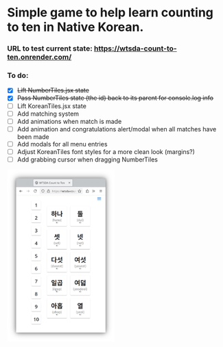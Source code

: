 # Simple game to help learn counting to ten in Native Korean.

### URL to test current state: https://wtsda-count-to-ten.onrender.com/

### To do:
- [x] ~~Lift NumberTiles.jsx state~~
- [x] ~~Pass NumberTiles state (the id) back to its parent for console.log info~~
- [ ] Lift KoreanTiles.jsx state
- [ ] Add matching system
- [ ] Add animations when match is made
- [ ] Add animation and congratulations alert/modal when all matches have been made
- [ ] Add modals for all menu entries
- [ ] Adjust KoreanTiles font styles for a more clean look (margins?)
- [ ] Add grabbing cursor when dragging NumberTiles

<img src="/public/alphaScreenshot1.png" width="250" />
